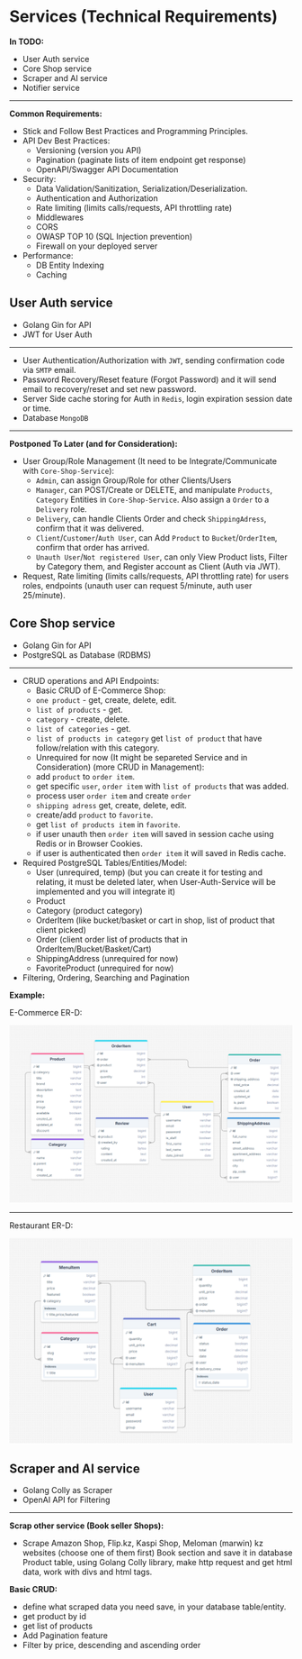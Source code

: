 # Services (Technical Requirements)

**In TODO:**

- User Auth service
- Core Shop service
- Scraper and AI service
- Notifier service

---

**Common Requirements:**

- Stick and Follow Best Practices and Programming Principles.
- API Dev Best Practices:
    - Versioning (version you API)
    - Pagination (paginate lists of item endpoint get response)
    - OpenAPI/Swagger API Documentation
- Security:
    - Data Validation/Sanitization, Serialization/Deserialization.
    - Authentication and Authorization
    - Rate limiting (limits calls/requests, API throttling rate)
    - Middlewares
    - CORS
    - OWASP TOP 10 (SQL Injection prevention)
    - Firewall on your deployed server
- Performance:
    - DB Entity Indexing
    - Caching

## User Auth service

- Golang Gin for API
- JWT for User Auth

---

- User Authentication/Authorization with `JWT`, sending confirmation code via `SMTP` email.
- Password Recovery/Reset feature (Forgot Password) and it will send email to recovery/reset and set new password.
- Server Side cache storing for Auth in `Redis`, login expiration session date or time.
- Database `MongoDB`

---

**Postponed To Later (and for Consideration):**

- User Group/Role Management (It need to be Integrate/Communicate with `Core-Shop-Service`):
    - `Admin`, can assign Group/Role for other Clients/Users
    - `Manager`, can POST/Create or DELETE, and manipulate `Products`, `Category` Entities in `Core-Shop-Service`. Also assign a `Order` to a `Delivery` role.
    - `Delivery`, can handle Clients Order and check `ShippingAdress`, confirm that it was delivered.
    - `Client`/`Customer`/`Auth User`, can Add `Product` to `Bucket`/`OrderItem`, confirm that order has arrived.
    - `Unauth User`/`Not registered User`, can only View Product lists, Filter by Category them, and Register account as Client (Auth via JWT).
- Request, Rate limiting (limits calls/requests, API throttling rate) for users roles, endpoints (unauth user can request 5/minute, auth user 25/minute).

## Core Shop service

- Golang Gin for API
- PostgreSQL as Database (RDBMS)

---

- CRUD operations and API Endpoints:
    - Basic CRUD of E-Commerce Shop:
    - `one product` - get, create, delete, edit.
    - `list of products` - get.
    - `category` - create, delete.
    - `list of categories` - get.
    - `list of products in category` get `list of product` that have follow/relation with this category.
    - Unrequired for now (It might be separeted Service and in Consideration) (more CRUD in Management):
    - add `product` to `order item`.
    - get specific `user`, `order item` with `list of products` that was added.
    - process user `order item` and create `order`
    - `shipping adress` get, create, delete, edit.
    - create/add `product` to `favorite`.
    - get `list of products item` in `favorite`.
    - if user unauth then `order item` will saved in session cache using Redis or in Browser Cookies.
    - if user is authenticated then `order item` it will saved in Redis cache.
- Required PostgreSQL Tables/Entities/Model:
    - User (unrequired, temp) (but you can create it for testing and relating, it must be deleted later, when User-Auth-Service will be implemented and you will integrate it)
    - Product
    - Category (product category)
    - OrderItem (like bucket/basket or cart in shop, list of product that client picked)
    - Order (client order list of products that in OrderItem/Bucket/Basket/Cart)
    - ShippingAddress (unrequired for now)
    - FavoriteProduct (unrequired for now)
- Filtering, Ordering, Searching and Pagination

**Example:**

E-Commerce ER-D:

![E-Commerce ER-D](/docs/img/e-commerce_er-d.png)

---

Restaurant ER-D:

![Restaurant ER-D](/docs/img/restaurant_er-d.png)

## Scraper and AI service

- Golang Colly as Scraper
- OpenAI API for Filtering

---

**Scrap other service (Book seller Shops):**

- Scrape Amazon Shop, Flip.kz, Kaspi Shop, Meloman (marwin) kz websites (choose one of them first) Book section and save it in database Product table, using Golang Colly library, make http request and get html data, work with divs and html tags.

**Basic CRUD:**

- define what scraped data you need save, in your database table/entity.
- get product by id
- get list of products
- Add Pagination feature
- Filter by price, descending and ascending order
